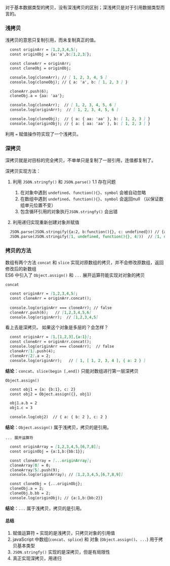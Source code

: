 对于基本数据类型的拷贝，没有深浅拷贝的区别；深浅拷贝是对于引用数据类型而言的。

### 浅拷贝

浅拷贝的意思只复制引用，而未复制真正的值。

```markdown
  const originArr = [1,2,3,4,5];
  const originObj = {a:'a',b:[1,2,3]};

  const cloneArr = originArr;
  const cloneObj = originObj;

  console.log(cloneArr); // [ 1, 2, 3, 4, 5 ]
  console.log(cloneObj); // { a: 'a', b: [ 1, 2, 3 ] }

  cloneArr.push(6);
  cloneObj.a = {aa: 'aa'};

  console.log(cloneArr);  // [ 1, 2, 3, 4, 5, 6 ]
  console.log(originArr);  // [ 1, 2, 3, 4, 5, 6 ]

  console.log(cloneObj);  // { a: { aa: 'aa' }, b: [ 1, 2, 3 ] }
  console.log(originObj); // { a: { aa: 'aa' }, b: [ 1, 2, 3 ] }
```
利用 `=` 赋值操作符实现了一个浅拷贝。

### 深拷贝
深拷贝就是对目标的完全拷贝，不单单只是复制了一层引用，连值都复制了。

深拷贝实现方法：
1. 利用 `JSON.stringfy()` 和 `JSON.parse()` 
  1.1 存在问题
    1. 在对象中遇到 `undefined`、`function(){}`、`symbol` 会被自动忽略
     2. 在数组中遇到 `undefined`、`function(){}`、`symbol` 会返回null （以保证数组单元位置不变）
     3. 包含循环引用的对象执行`JSON.stringfy()` 会出错
    
2. 利用递归实现重新创建对象并赋值

```markdown
  JSON.parse(JSON.stringify({a:2, b:function(){}, c: undefined})) // {a:2}
  JSON.parse(JSON.stringify([1, undefined, function(){}, 4]))  // [1, null, null, 4]
```

### 拷贝的方法
数组有两个方法 `concat` 和 `slice` 实现对原数组的拷贝，并不会修改原数组，返回修改后的新数组 <br/>
ES6 中引入了 `Object.assign()` 和 `...` 展开运算符能实现对对象的拷贝

`concat`
```markdown
  const originArr = [1,2,3,4,5];
  const cloneArr = originArr.concat();
  
  console.log(originArr === cloneArr); // false
  cloneArr.push(6);   // [1,2,3,4,5,6]
  console.log(originArr);  // [1,2,3,4,5]
```
看上去是深拷贝。
如果这个对象是多层的？会怎样？
```markdown
  const originArr = [1,[1,2,3],{a:1}];
  const cloneArr = originArr.concat();
  console.log(originArr === cloneArr);  // false
  cloneArr[1].push(4);
  cloneArr[2].a = 2;
  console.log(originArr);   // [ 1, [ 1, 2, 3, 4 ], { a: 2 } ]
```
**结论**：`concat`、`slice(begin [,end])` 只能对数组进行第一层深拷贝

`Object.assign()`
```markdown
  const obj1 = {a: {b:1}, c: 2}
  const obj2 = Object.assign({}, obj1)

  obj1.a.b = 2
  obj1.c = 3

  console.log(obj2)  // { a: { b: 2 }, c: 2 }
```
**结论**：`Object.assign()` 属于浅拷贝，拷贝的是引用。

`... 展开运算符`
```markdown
  const originArray = [1,2,3,4,5,[6,7,8]];
  const originObj = {a:1,b:{bb:1}};

  const cloneArray = [...originArray];
  cloneArray[0] = 0;
  cloneArray[5].push(9);
  console.log(originArray); // [1,2,3,4,5,[6,7,8,9]]

  const cloneObj = {...originObj};
  cloneObj.a = 2;
  cloneObj.b.bb = 2;
  console.log(originObj); // {a:1,b:{bb:2}}
```
**结论**：`...` 属于浅拷贝，拷贝的是引用。

#### 总结
1. 赋值运算符 `=` 实现的是浅拷贝，只拷贝对象的引用值
2. javaScript 中数组(`concat`、`splice`) 和 对象 (`Object.assign()`、`...`) 用于拷贝基本类型
3. `JSON.stringfy()` 实现的是深拷贝，但是有局限性
4. 真正实现深拷贝，用递归
